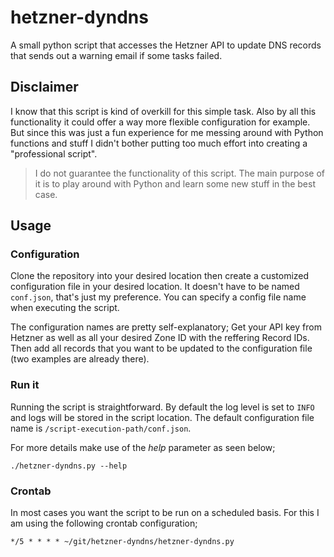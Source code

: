 # hetzner-dyndns
A small python script that accesses the Hetzner API to update DNS records that sends out a warning email if some tasks failed.

## Disclaimer
I know that this script is kind of overkill for this simple task. Also by all this functionality it could offer a way more flexible configuration for example.
But since this was just a fun experience for me messing around with Python functions and stuff I didn't bother putting too much effort into creating a "professional script".

> I do not guarantee the functionality of this script.
> The main purpose of it is to play around with Python and learn some new stuff in the best case.

## Usage
### Configuration
Clone the repository into your desired location then create a customized configuration file in your desired location. It doesn't have to be named `conf.json`, that's just my preference. You can specify a config file name when executing the script.

The configuration names are pretty self-explanatory; Get your API key from Hetzner as well as all your desired Zone ID with the reffering Record IDs. Then add all records that you want to be updated to the configuration file (two examples are already there).

### Run it
Running the script is straightforward. By default the log level is set to `INFO` and logs will be stored in the script location. The default configuration file name is `/script-execution-path/conf.json`.

For more details make use of the *help* parameter as seen below;
```
./hetzner-dyndns.py --help
```

### Crontab
In most cases you want the script to be run on a scheduled basis. For this I am using the following crontab configuration;
```
*/5 * * * * ~/git/hetzner-dyndns/hetzner-dyndns.py
```


